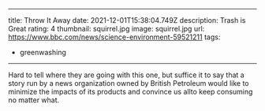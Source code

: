  ---
 title: Throw It Away
 date: 2021-12-01T15:38:04.749Z 
 description: Trash is Great
 rating: 4
 thumbnail: squirrel.jpg 
 image: squirrel.jpg 
 url: https://www.bbc.com/news/science-environment-59521211
 tags: 
   - greenwashing
 --- 
 Hard to tell where they are going with this one, but suffice it to say that a story run by a news organization owned by British Petroleum would like to minimize the impacts of its products and convince us allto keep consuming no matter what. 

